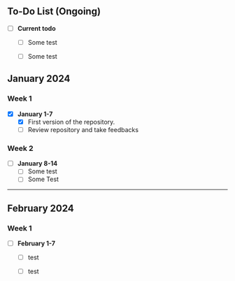 

## To-Do List (Ongoing)

- [ ] **Current todo**
  - [ ] Some test
  - [ ] Some test



## January 2024

### Week 1
- [x] **January 1-7**
  - [x] First version of the repository.
  - [ ] Review repository and take feedbacks

### Week 2
- [ ] **January 8-14**
  - [ ] Some test
  - [ ] Some Test

-----------------------------------

## February 2024

### Week 1
- [ ] **February 1-7**
  - [ ] test
  - [ ] test

